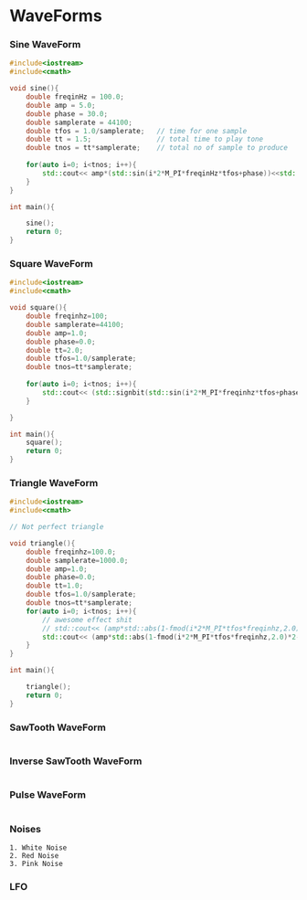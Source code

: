 # WaveForms

### Sine WaveForm
```C++
#include<iostream>
#include<cmath>

void sine(){
	double freqinHz = 100.0;
	double amp = 5.0;
	double phase = 30.0;
	double samplerate = 44100;
	double tfos = 1.0/samplerate;   // time for one sample
	double tt = 1.5;                // total time to play tone
	double tnos = tt*samplerate;    // total no of sample to produce
	
	for(auto i=0; i<tnos; i++){
		std::cout<< amp*(std::sin(i*2*M_PI*freqinHz*tfos+phase))<<std::endl;
	}
}

int main(){

	sine();
	return 0;
}
```

### Square WaveForm
```C++
#include<iostream>
#include<cmath>

void square(){
	double freqinhz=100;
	double samplerate=44100;
	double amp=1.0;
	double phase=0.0;
	double tt=2.0;
	double tfos=1.0/samplerate;
	double tnos=tt*samplerate;
	
	for(auto i=0; i<tnos; i++){
		std::cout<< (std::signbit(std::sin(i*2*M_PI*freqinhz*tfos+phase))?-1:1)<<std::endl;
	}

}

int main(){
	square();
	return 0;
}

```

### Triangle WaveForm
```C++
#include<iostream>
#include<cmath>

// Not perfect triangle

void triangle(){
	double freqinhz=100.0;
	double samplerate=1000.0;
	double amp=1.0;
	double phase=0.0;
	double tt=1.0;
	double tfos=1.0/samplerate;
	double tnos=tt*samplerate;
	for(auto i=0; i<tnos; i++){
		// awesome effect shit
		// std::cout<< (amp*std::abs(1-fmod(i*2*M_PI*tfos*freqinhz,2.0)*2-1)) <<std::endl;
		std::cout<< (amp*std::abs(1-fmod(i*2*M_PI*tfos*freqinhz,2.0)*2-1)) <<std::endl;
	}
}

int main(){

	triangle();
	return 0;
}

```

### SawTooth WaveForm
```C++

```

### Inverse SawTooth WaveForm
```C++

```

### Pulse WaveForm
```C++

```

### Noises
	1. White Noise
	2. Red Noise
	3. Pink Noise

### LFO
